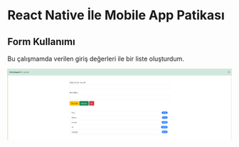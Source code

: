 # React Native İle Mobile App Patikası
## Form Kullanımı 

Bu çalışmamda verilen giriş değerleri ile bir liste oluşturdum.

![Form-png](.\Form.png)